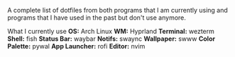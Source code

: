 A complete list of dotfiles from both programs that I am currently using and programs that I have used in the past but don't use anymore.

What I currently use
**OS:** Arch Linux
**WM:** Hyprland
**Terminal:** wezterm
**Shell:** fish
**Status Bar:** waybar
**Notifs:** swaync
**Wallpaper:** swww
**Color Palette:** pywal
**App Launcher:** rofi
**Editor:** nvim
